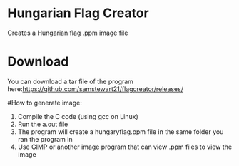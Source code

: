 # Hungarian Flag Creator
Creates a Hungarian flag .ppm image file 
# Download
You can download a.tar file of the program here:https://github.com/samstewart21/flagcreator/releases/

#How to generate image:
1. Compile the C code (using gcc on Linux)
2. Run the a.out file 
3. The program will create a hungaryflag.ppm file in the same folder you ran the program in
4. Use GIMP or another image program that can view .ppm files to view the image
